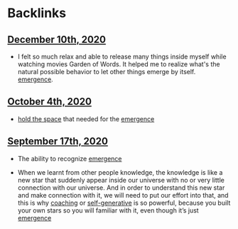 
# Backlinks
## [December 10th, 2020](<December 10th, 2020.md>)
- I felt so much relax and able to release many things inside myself while watching movies Garden of Words. It helped me to realize what's the natural possible behavior to let other things emerge by itself. [emergence](<emergence.md>).

## [October 4th, 2020](<October 4th, 2020.md>)
- [hold the space](<hold the space.md>) that needed for the [emergence](<emergence.md>)

## [September 17th, 2020](<September 17th, 2020.md>)
- The ability to recognize [emergence](<emergence.md>)

- When we learnt from other people knowledge, the knowledge is like a new star that suddenly appear inside our universe with no or very little connection with our universe. And in order to understand this new star and make connection with it, we will need to put our effort into that, and this is why [coaching](<coaching.md>) or [self-generative](<self-generative.md>) is so powerful, because you built your own stars so you will familiar with it, even though it’s just [emergence](<emergence.md>)

